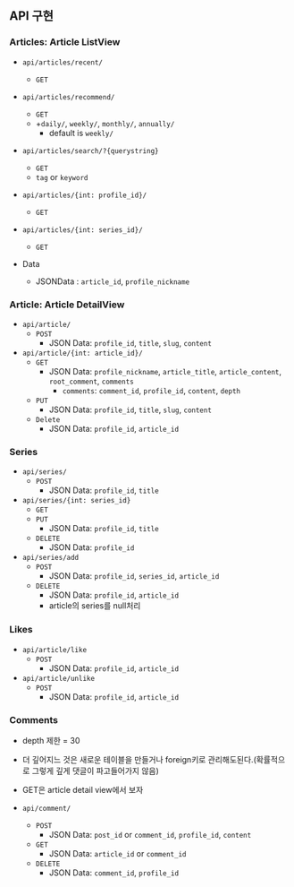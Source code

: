 ## API 구현

### Articles: Article ListView

- `api/articles/recent/`
  - `GET`
- `api/articles/recommend/`
  - `GET`
  - +`daily/`, `weekly/`, `monthly/`, `annually/`
    - default is `weekly/`
- `api/articles/search/?{querystring}`
  - `GET`
  - `tag` or `keyword`
- `api/articles/{int: profile_id}/`
  - `GET`
- `api/articles/{int: series_id}/`
  - `GET`

- Data
  - JSONData : `article_id`, `profile_nickname`

### Article: Article DetailView

- `api/article/`
  - `POST`
    - JSON Data: `profile_id`, `title`, `slug`, `content`
- `api/article/{int: article_id}/`
  - `GET`
    - JSON Data: `profile_nickname`, `article_title`, `article_content`, `root_comment`, `comments`
      - `comments`: `comment_id`, `profile_id`, `content`, `depth`
  - `PUT`
    - JSON Data: `profile_id`, `title`, `slug`, `content`
  - `Delete`
    - JSON Data: `profile_id`, `article_id`



### Series

- `api/series/`
  - `POST`
    - JSON Data: `profile_id`, `title`
- `api/series/{int: series_id}`
  - `GET`
  - `PUT`
    - JSON Data: `profile_id`, `title`
  - `DELETE`
    - JSON Data: `profile_id`
- `api/series/add`
  - `POST`
    - JSON Data: `profile_id`, `series_id`, `article_id`
  - `DELETE`
    - JSON Data: `profile_id`, `article_id`
    - article의 series를 null처리



### Likes

- `api/article/like`
  - `POST`
    - JSON Data: `profile_id`, `article_id`
- `api/article/unlike`
  - `POST`
    - JSON Data: `profile_id`, `article_id`



### Comments

- depth 제한 = 30
- 더 깊어지느 것은 새로운 테이블을 만들거나 foreign키로 관리해도된다.(확률적으로 그렇게 깊게 댓글이 파고들어가지 않음)
- GET은 article detail view에서 보자

- `api/comment/`
  - `POST`
    - JSON Data: `post_id` or `comment_id`, `profile_id`, `content`
  - `GET`
    - JSON Data: `article_id` or `comment_id`
  - `DELETE`
    - JSON Data: `comment_id`, `profile_id`

